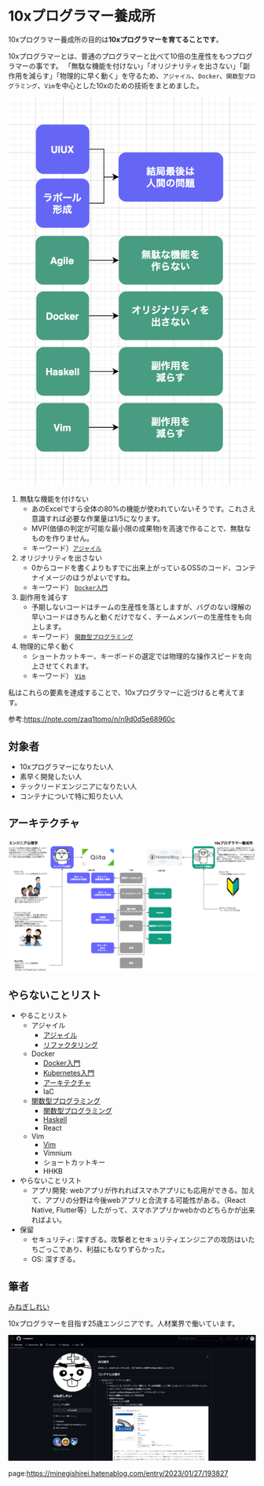 

# 10xプログラマー養成所

10xプログラマー養成所の目的は**10xプログラマーを育てることです**。

10xプログラマーとは、普通のプログラマーと比べて10倍の生産性をもつプログラマーの事です。
「無駄な機能を付けない」「オリジナリティを出さない」「副作用を減らす」「物理的に早く動く」を守るため、`アジャイル`、`Docker`、`関数型プログラミング`、`Vim`を中心とした10xのための技術をまとめました。

<img src="https://github.com/minegishirei/minegishirei/blob/main/img/10x_programmer.png?raw=true">


1. 無駄な機能を付けない
    - あのExcelですら全体の80%の機能が使われていないそうです。これさえ意識すれば必要な作業量は1/5になります。
    - MVP(価値の判定が可能な最小限の成果物)を高速で作ることで、無駄なものを作りません。
    - キーワード）[`アジャイル`](https://minegishirei.hatenablog.com/entry/2023/01/27/164337)
2. オリジナリティを出さない
    - 0からコードを書くよりもすでに出来上がっているOSSのコード、コンテナイメージのほうがよいですね。
    - キーワード） [`Docker入門`](https://minegishirei.hatenablog.com/entry/2023/09/02/213936)
3. 副作用を減らす
    - 予期しないコードはチームの生産性を落としますが、バグのない理解の早いコードはきちんと動くだけでなく、チームメンバーの生産性をも向上します。
    - キーワード） [`関数型プログラミング`](https://minegishirei.hatenablog.com/entry/2023/11/22/090144)
4. 物理的に早く動く
    - ショートカットキー、キーボードの選定では物理的な操作スピードを向上させてくれます。
    - キーワード） [`Vim`](https://minegishirei.hatenablog.com/entry/2023/03/19/204719)

私はこれらの要素を達成することで、10xプログラマーに近づけると考えてます。

参考:https://note.com/zaq1tomo/n/n9d0d5e68960c



## 対象者

- 10xプログラマーになりたい人
- 素早く開発したい人
- テックリードエンジニアになりたい人
- コンテナについて特に知りたい人


## アーキテクチャ

<img src="https://github.com/minegishirei/draw_v1/blob/main/life.draw.io-engineer_psychology.drawio.png?raw=true">


## やらないことリスト

- やることリスト
    - アジャイル
        - [アジャイル](https://minegishirei.hatenablog.com/entry/2023/01/27/164337)
        - [リファクタリング](https://minegishirei.hatenablog.com/entry/2023/02/02/165446:embed:cite)
    - Docker 
        - [Docker入門](https://minegishirei.hatenablog.com/entry/2023/09/02/213936)
        - [Kubernetes入門](https://minegishirei.hatenablog.com/entry/2023/10/11/103809)
        - [アーキテクチャ](https://minegishirei.hatenablog.com/entry/2023/01/27/183831)
        - IaC
    - [関数型プログラミング](https://minegishirei.hatenablog.com/entry/2023/11/22/090144)
        - [関数型プログラミング](https://minegishirei.hatenablog.com/entry/2023/11/22/090144)
        - [Haskell](https://minegishirei.hatenablog.com/entry/2023/11/22/090144)
        - React
    - Vim
        - [Vim](https://minegishirei.hatenablog.com/entry/2023/03/19/204719)
        - Vimnium
        - ショートカットキー
        - HHKB
- やらないことリスト
    - アプリ開発: webアプリが作れればスマホアプリにも応用ができる。加えて、アプリの分野は今後webアプリと合流する可能性がある。（React Native, Flutter等）したがって、スマホアプリかwebかのどちらかが出来ればよい。
- 保留
    - セキュリティ: 深すぎる。攻撃者とセキュリティエンジニアの攻防はいたちごっこであり、利益にもなりずらかった。
    - OS: 深すぎる。



## 筆者

[みねぎしれい](https://github.com/minegishirei)

10xプログラマーを目指す25歳エンジニアです。人材業界で働いています。

<a href="https://github.com/minegishirei">
<img src="https://github.com/minegishirei/minegishirei/blob/main/img/github.png?raw=true">
</a>







page:https://minegishirei.hatenablog.com/entry/2023/01/27/193827